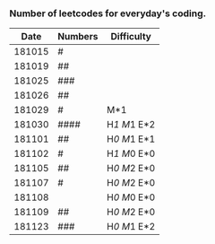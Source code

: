 ### Number of leetcodes for everyday's coding. 


| Date |Numbers	|Difficulty	|
|------|-------	|---------	|
|181015|#		| 			|
|181019|##		| 			|
|181025|###		| 			|
|181026|##		|  			|
|181029|#		|M*1		|
|181030|####	|H*1 M*1 E*2|
|181101|##		|H*0 M*1 E*1|
|181102|#		|H*1 M*0 E*0|
|181105|##		|H*0 M*2 E*0|
|181107|#		|H*0 M*2 E*0|
|181108|		|H*0 M*0 E*0|
|181109|##		|H*0 M*2 E*0|
|181123|###		|H*0 M*1 E*2|


